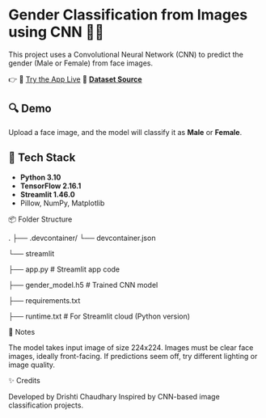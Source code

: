 # Gender Classification from Images using CNN 🧠📸

This project uses a Convolutional Neural Network (CNN) to predict the gender (Male or Female) from face images.

👉 🔗 [Try the App Live](https://gender-classification-from-images-using-cnn-ysevgqkhuks68euk2b.streamlit.app/)
📁 [**Dataset Source**](https://www.kaggle.com/datasets/cashutosh/gender-classification-dataset)

## 🔍 Demo

Upload a face image, and the model will classify it as **Male** or **Female**.

## 🧰 Tech Stack

- **Python 3.10**
- **TensorFlow 2.16.1**
- **Streamlit 1.46.0**
- Pillow, NumPy, Matplotlib

📦 Folder Structure

.
├── .devcontainer/
    └── devcontainer.json
    
└── streamlit

├── app.py                  # Streamlit app code

├── gender_model.h5         # Trained CNN model

├── requirements.txt

├── runtime.txt             # For Streamlit cloud (Python version)


📌 Notes

The model takes input image of size 224x224.
Images must be clear face images, ideally front-facing.
If predictions seem off, try different lighting or image quality.

✨ Credits

Developed by Drishti Chaudhary
Inspired by CNN-based image classification projects.
